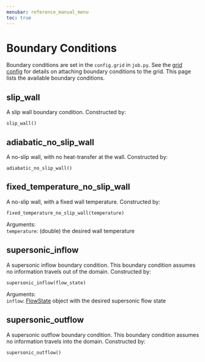 ```yaml
---
menubar: reference_manual_menu
toc: true
---
```


# Boundary Conditions
Boundary conditions are set in the `config.grid` in `job.py`. 
See the [grid config](/documentation/reference_manual/grid/grid) for details on attaching boundary conditions to the grid.
This page lists the available boundary conditions.

## slip_wall
A slip wall boundary condition.
Constructed by:
```
slip_wall()
```
## adiabatic_no_slip_wall
A no-slip wall, with no heat-transfer at the wall. Constructed by:
```
adiabatic_no_slip_wall()
```

## fixed_temperature_no_slip_wall
A no-slip wall, with a fixed wall temperature. Constructed by:
```
fixed_temperature_no_slip_wall(temperature)
```

Arguments:\
`temperature`: (double) the desired wall temperature

## supersonic_inflow
A supersonic inflow boundary condition.
This boundary condition assumes no information travels out of the domain.
Constructed by:
```
supersonic_inflow(flow_state)
```

Arguments:\
`inflow`: [FlowState](/documentation/reference_manual/gas_model/gas_model#FlowState) object with the desired supersonic flow state

## supersonic_outflow
A supersonic outflow boundary condition. 
This boundary condition assumes no information travels into the domain.
Constructed by:
```
supersonic_outflow()
```
